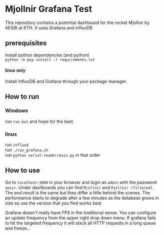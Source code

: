 # Mjollnir Grafana Test
This repository contains a potential dashboard for the rocket Mjollnir by AESIR at KTH.
It uses Grafana and InfluxDB

## prerequisites
Install python dependencies (and python)\
`python -m pip install -r requirements.txt`

#### linux only
Install InfluxDB and Grafana through your package manager.

## How to run
### Windows 
run `run.bat` and hope for the best.

### linux
run `influxd`\
run `./run_grafana.sh`\
run `python serial-reader/main.py`
in that order

## How to use

Go to `localhost:3000` in your browser and login as `admin` with the password `aesir`.
Under dashboards you can find `Mjollnir` and `Mjollnir (filtered)`. The end result is the same but they differ a little behind the scenes.
The performance starts to degrade after a few minutes as the database grows in size so use the version that you find works best

Grafana doesn't really have FPS in the traditional sense. You can configure an update frequency from the upper right drop down menu. If grafana fails to hit the targeted frequency it will stack all HTTP requests in a long queue and freeze...